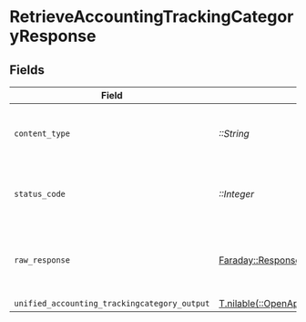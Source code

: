 # RetrieveAccountingTrackingCategoryResponse


## Fields

| Field                                                                                                                                      | Type                                                                                                                                       | Required                                                                                                                                   | Description                                                                                                                                |
| ------------------------------------------------------------------------------------------------------------------------------------------ | ------------------------------------------------------------------------------------------------------------------------------------------ | ------------------------------------------------------------------------------------------------------------------------------------------ | ------------------------------------------------------------------------------------------------------------------------------------------ |
| `content_type`                                                                                                                             | *::String*                                                                                                                                 | :heavy_check_mark:                                                                                                                         | HTTP response content type for this operation                                                                                              |
| `status_code`                                                                                                                              | *::Integer*                                                                                                                                | :heavy_check_mark:                                                                                                                         | HTTP response status code for this operation                                                                                               |
| `raw_response`                                                                                                                             | [Faraday::Response](https://www.rubydoc.info/gems/faraday/Faraday/Response)                                                                | :heavy_check_mark:                                                                                                                         | Raw HTTP response; suitable for custom response parsing                                                                                    |
| `unified_accounting_trackingcategory_output`                                                                                               | [T.nilable(::OpenApiSDK::Shared::UnifiedAccountingTrackingcategoryOutput)](../../models/shared/unifiedaccountingtrackingcategoryoutput.md) | :heavy_minus_sign:                                                                                                                         | N/A                                                                                                                                        |